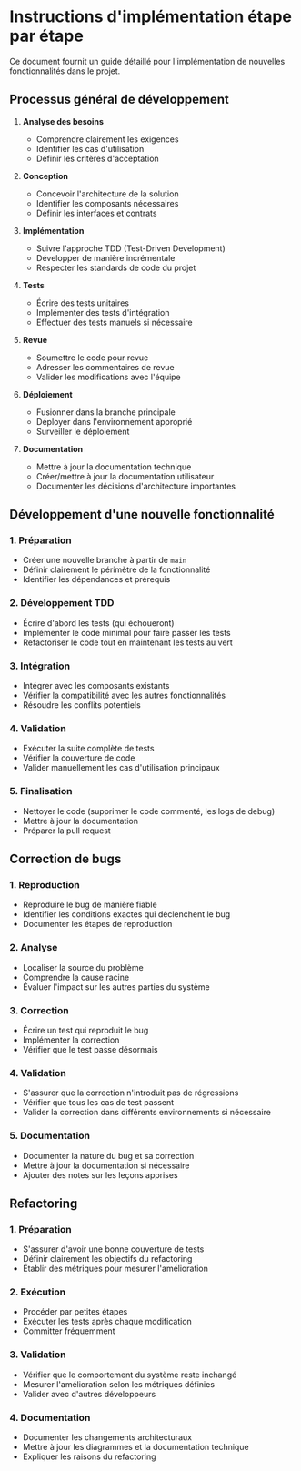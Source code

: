 # Instructions d'implémentation étape par étape

Ce document fournit un guide détaillé pour l'implémentation de nouvelles fonctionnalités dans le projet.

## Processus général de développement

1. **Analyse des besoins**
   - Comprendre clairement les exigences
   - Identifier les cas d'utilisation
   - Définir les critères d'acceptation

2. **Conception**
   - Concevoir l'architecture de la solution
   - Identifier les composants nécessaires
   - Définir les interfaces et contrats

3. **Implémentation**
   - Suivre l'approche TDD (Test-Driven Development)
   - Développer de manière incrémentale
   - Respecter les standards de code du projet

4. **Tests**
   - Écrire des tests unitaires
   - Implémenter des tests d'intégration
   - Effectuer des tests manuels si nécessaire

5. **Revue**
   - Soumettre le code pour revue
   - Adresser les commentaires de revue
   - Valider les modifications avec l'équipe

6. **Déploiement**
   - Fusionner dans la branche principale
   - Déployer dans l'environnement approprié
   - Surveiller le déploiement

7. **Documentation**
   - Mettre à jour la documentation technique
   - Créer/mettre à jour la documentation utilisateur
   - Documenter les décisions d'architecture importantes

## Développement d'une nouvelle fonctionnalité

### 1. Préparation
- Créer une nouvelle branche à partir de `main`
- Définir clairement le périmètre de la fonctionnalité
- Identifier les dépendances et prérequis

### 2. Développement TDD
- Écrire d'abord les tests (qui échoueront)
- Implémenter le code minimal pour faire passer les tests
- Refactoriser le code tout en maintenant les tests au vert

### 3. Intégration
- Intégrer avec les composants existants
- Vérifier la compatibilité avec les autres fonctionnalités
- Résoudre les conflits potentiels

### 4. Validation
- Exécuter la suite complète de tests
- Vérifier la couverture de code
- Valider manuellement les cas d'utilisation principaux

### 5. Finalisation
- Nettoyer le code (supprimer le code commenté, les logs de debug)
- Mettre à jour la documentation
- Préparer la pull request

## Correction de bugs

### 1. Reproduction
- Reproduire le bug de manière fiable
- Identifier les conditions exactes qui déclenchent le bug
- Documenter les étapes de reproduction

### 2. Analyse
- Localiser la source du problème
- Comprendre la cause racine
- Évaluer l'impact sur les autres parties du système

### 3. Correction
- Écrire un test qui reproduit le bug
- Implémenter la correction
- Vérifier que le test passe désormais

### 4. Validation
- S'assurer que la correction n'introduit pas de régressions
- Vérifier que tous les cas de test passent
- Valider la correction dans différents environnements si nécessaire

### 5. Documentation
- Documenter la nature du bug et sa correction
- Mettre à jour la documentation si nécessaire
- Ajouter des notes sur les leçons apprises

## Refactoring

### 1. Préparation
- S'assurer d'avoir une bonne couverture de tests
- Définir clairement les objectifs du refactoring
- Établir des métriques pour mesurer l'amélioration

### 2. Exécution
- Procéder par petites étapes
- Exécuter les tests après chaque modification
- Committer fréquemment

### 3. Validation
- Vérifier que le comportement du système reste inchangé
- Mesurer l'amélioration selon les métriques définies
- Valider avec d'autres développeurs

### 4. Documentation
- Documenter les changements architecturaux
- Mettre à jour les diagrammes et la documentation technique
- Expliquer les raisons du refactoring
